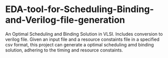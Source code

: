 # EDA-tool-for-Scheduling-Binding-and-Verilog-file-generation
An Optimal Scheduling and Binding Solution in VLSI. Includes conversion to verilog file.
Given an input file and a resource constaints file in a specified csv format, this project can generate a optimal scheduling amd binding solution, adhering to the timing and resource constaints.
